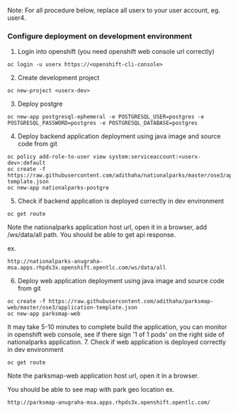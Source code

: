 
Note: For all procedure below, replace all userx to your user account, eg. user4.

### Configure deployment on development environment

1. Login into openshift (you need openshift web console url correctly)
```
oc login -u userx https://<openshift-cli-console>
```
2. Create development project
```
oc new-project <userx-dev>
```
3. Deploy postgre
```
oc new-app postgresql-ephemeral -e POSTGRESQL_USER=postgres -e POSTGRESQL_PASSWORD=postgres -e POSTGRESQL_DATABASE=postgres
```

4. Deploy backend application deployment using java image and source code from git
```
oc policy add-role-to-user view system:serviceaccount:<userx-dev>:default
oc create -f https://raw.githubusercontent.com/adithaha/nationalparks/master/ose3/application-template.json
oc new-app nationalparks-postgre
```
5. Check if backend application is deployed correctly in dev environment
```
oc get route
```
Note the nationalparks application host url, open it in a browser, add /ws/data/all path. You should be able to get api response.

ex.
```
http://nationalparks-anugraha-msa.apps.rhpds3x.openshift.opentlc.com/ws/data/all
```
6. Deploy web application deployment using java image and source code from git
```
oc create -f https://raw.githubusercontent.com/adithaha/parksmap-web/master/ose3/application-template.json
oc new-app parksmap-web
```
It may take 5-10 minutes to complete build the application, you can monitor in openshift web console, see if there sign '1 of 1 pods' on the right side of nationalparks application.
7. Check if web application is deployed correctly in dev environment
```
oc get route
```
Note the parksmap-web application host url, open it in a browser. 

You should be able to see map with park geo location
ex.
```
http://parksmap-anugraha-msa.apps.rhpds3x.openshift.opentlc.com/
```
